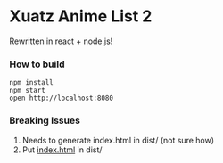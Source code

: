 # Xuatz Anime List 2
Rewritten in react + node.js!

### How to build

```
npm install
npm start
open http://localhost:8080
```

### Breaking Issues

1. Needs to generate index.html in dist/ (not sure how)
2. Put [index.html](https://gist.github.com/xuatz/9a8ed2e960000761985108114657167d) in dist/
